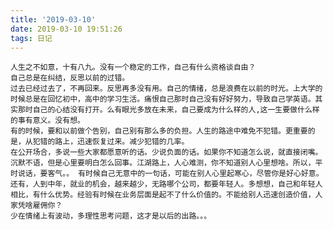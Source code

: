 ```yaml
---
title: '2019-03-10'
date: 2019-03-10 19:51:26
tags: 日记
---
```

	人生之不如意，十有八九。没有一个稳定的工作，自己有什么资格谈自由？
	自己总是在纠结，反思以前的过错。
	过去已经过去了，不再回来。反思再多没有用。自己的情绪，总是浪费在以前的时光。上大学的时候总是在回忆初中，高中的学习生活。痛恨自己那时自己没有好好努力，导致自己学英语。其实那时自己的心结没有打开。么有眼光多放在未来，自己要成为什么样的人,这一生要做什么样的事有意义。没有想。
	有的时候，要和以前做个告别，自己别有那么多的负担。人生的路途中难免不犯错。更重要的是，从犯错的路上，迅速恢复过来。减少犯错的几率。
	在公开场合，多说一些大家都愿意听的话。少说负面的话。如果你不知道怎么说，就直接闭嘴。沉默不语，但是心里要明白怎么回事。江湖路上，人心难测，你不知道别人心里想啥。所以，平时说话，要客气。。 有时候自己无意中的一句话，可能在别人心里起寒心，尽管你是好心好意。
	还有，人到中年，就业的机会，越来越少，无路哪个公司，都要年轻人。多想想，自己和年轻人相比，有什么优势。经验有时候在业务层面是起不了什么价值的。不能给别人迅速创造价值，人家凭啥雇佣你？
	少在情绪上有波动，多理性思考问题，这才是以后的出路。。。
